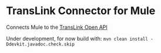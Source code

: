 # TransLink Connector for Mule

Connects Mule to the [TransLink Open API](http://developer.translink.ca/)

Under development, for now build with: `mvn clean install -Ddevkit.javadoc.check.skip`
